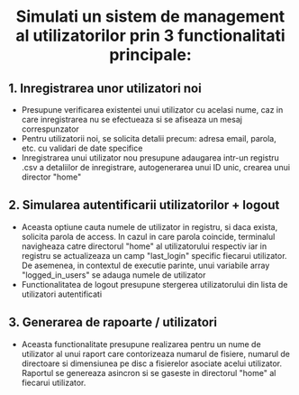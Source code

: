 # <p align="center">Simulati un sistem de management al utilizatorilor prin 3 functionalitati principale: </p> 



## 1. Inregistrarea unor utilizatori noi

- Presupune verificarea existentei unui utilizator cu acelasi nume, caz in care   inregistrarea nu se efectueaza si se afiseaza un mesaj correspunzator
- Pentru utilizatorii noi, se solicita detalii precum: adresa email, parola, etc. cu validari de date specifice
- Inregistrarea unui utilizator nou presupune adaugarea intr-un registru .csv a detaliilor de inregistrare, autogenerarea unui ID unic, crearea unui director "home"

## 2. Simularea autentificarii utilizatorilor + logout
- Aceasta optiune cauta numele de utilizator in registru, si daca exista, solicita parola de access. In cazul in care parola coincide, terminalul navigheaza catre directorul "home" al utilizatorului respectiv iar in registru se actualizeaza un camp "last_login" specific fiecarui utilizator. De asemenea, in contextul de executie parinte, unui variabile array "logged_in_users" se adauga numele de utilizator
- Functionalitatea de logout presupune stergerea utilizatorului din lista de utilizatori autentificati

## 3. Generarea de rapoarte / utilizatori
- Aceasta functionalitate presupune realizarea pentru un nume de utilizator al unui raport care contorizeaza numarul de fisiere, numarul de directoare si dimensiunea pe disc a fisierelor asociate acelui utilizator. Raportul se genereaza asincron si se gaseste in directorul "home" al fiecarui utilizator.

